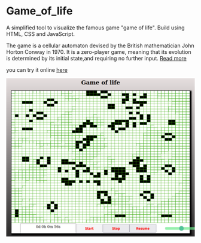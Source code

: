 # Game_of_life
A simplified tool to visualize the famous game "game of life". Build using HTML, CSS and JavaScript.

The game is a cellular automaton devised by the British mathematician John Horton Conway in 1970. It is a zero-player game, meaning that its evolution is determined by its initial state,and  requiring no further input.
<a href="https://en.wikipedia.org/wiki/Conway%27s_Game_of_Life">Read more</a>



you can try it  online <a href="https://game-of-life-deployment.vercel.app/">here</a>

<p align="center">
  <img src="./images/demos.png" />
</p>
